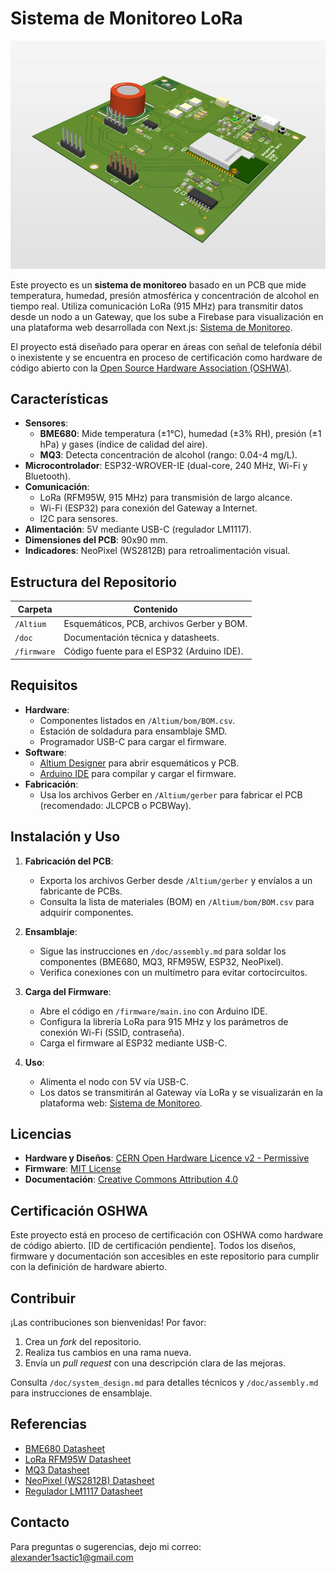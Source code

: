 # Sistema de Monitoreo LoRa

![Diagrama de Bloques](img/3D-View.png)

Este proyecto es un **sistema de monitoreo** basado en un PCB que mide temperatura, humedad, presión atmosférica y concentración de alcohol en tiempo real. Utiliza comunicación LoRa (915 MHz) para transmitir datos desde un nodo a un Gateway, que los sube a Firebase para visualización en una plataforma web desarrollada con Next.js: [Sistema de Monitoreo](https://sistema-monitoreo-lora-alexander-sactics-projects.vercel.app/).

El proyecto está diseñado para operar en áreas con señal de telefonía débil o inexistente y se encuentra en proceso de certificación como hardware de código abierto con la [Open Source Hardware Association (OSHWA)](https://certification.oshwa.org/).

## Características

- **Sensores**:
  - **BME680**: Mide temperatura (±1°C), humedad (±3% RH), presión (±1 hPa) y gases (índice de calidad del aire).
  - **MQ3**: Detecta concentración de alcohol (rango: 0.04-4 mg/L).
- **Microcontrolador**: ESP32-WROVER-IE (dual-core, 240 MHz, Wi-Fi y Bluetooth).
- **Comunicación**:
  - LoRa (RFM95W, 915 MHz) para transmisión de largo alcance.
  - Wi-Fi (ESP32) para conexión del Gateway a Internet.
  - I2C para sensores.
- **Alimentación**: 5V mediante USB-C (regulador LM1117).
- **Dimensiones del PCB**: 90x90 mm.
- **Indicadores**: NeoPixel (WS2812B) para retroalimentación visual.

## Estructura del Repositorio

| Carpeta       | Contenido                                    |
|---------------|----------------------------------------------|
| `/Altium`     | Esquemáticos, PCB, archivos Gerber y BOM.    |
| `/doc`        | Documentación técnica y datasheets.          |
| `/firmware`   | Código fuente para el ESP32 (Arduino IDE).   |

## Requisitos

- **Hardware**:
  - Componentes listados en `/Altium/bom/BOM.csv`.
  - Estación de soldadura para ensamblaje SMD.
  - Programador USB-C para cargar el firmware.
- **Software**:
  - [Altium Designer](https://www.altium.com/) para abrir esquemáticos y PCB.
  - [Arduino IDE](https://www.arduino.cc/en/software) para compilar y cargar el firmware.
- **Fabricación**:
  - Usa los archivos Gerber en `/Altium/gerber` para fabricar el PCB (recomendado: JLCPCB o PCBWay).

## Instalación y Uso

1. **Fabricación del PCB**:
   - Exporta los archivos Gerber desde `/Altium/gerber` y envíalos a un fabricante de PCBs.
   - Consulta la lista de materiales (BOM) en `/Altium/bom/BOM.csv` para adquirir componentes.

2. **Ensamblaje**:
   - Sigue las instrucciones en `/doc/assembly.md` para soldar los componentes (BME680, MQ3, RFM95W, ESP32, NeoPixel).
   - Verifica conexiones con un multímetro para evitar cortocircuitos.

3. **Carga del Firmware**:
   - Abre el código en `/firmware/main.ino` con Arduino IDE.
   - Configura la librería LoRa para 915 MHz y los parámetros de conexión Wi-Fi (SSID, contraseña).
   - Carga el firmware al ESP32 mediante USB-C.

4. **Uso**:
   - Alimenta el nodo con 5V vía USB-C.
   - Los datos se transmitirán al Gateway vía LoRa y se visualizarán en la plataforma web: [Sistema de Monitoreo](https://sistema-monitoreo-lora-alexander-sactics-projects.vercel.app/).

## Licencias

- **Hardware y Diseños**: [CERN Open Hardware Licence v2 - Permissive](LICENSE)
- **Firmware**: [MIT License](LICENSE-SOFTWARE)
- **Documentación**: [Creative Commons Attribution 4.0](LICENSE-DOCUMENTATION)

## Certificación OSHWA

Este proyecto está en proceso de certificación con OSHWA como hardware de código abierto. [ID de certificación pendiente]. Todos los diseños, firmware y documentación son accesibles en este repositorio para cumplir con la definición de hardware abierto.

## Contribuir

¡Las contribuciones son bienvenidas! Por favor:
1. Crea un *fork* del repositorio.
2. Realiza tus cambios en una rama nueva.
3. Envía un *pull request* con una descripción clara de las mejoras.

Consulta `/doc/system_design.md` para detalles técnicos y `/doc/assembly.md` para instrucciones de ensamblaje.

## Referencias

- [BME680 Datasheet](/doc/bst-bme680-ds001.pdf)
- [LoRa RFM95W Datasheet](/doc/RFM96W-V2.0_1695351477.pdf)
- [MQ3 Datasheet](/doc/TGS822TechnicalInfo.pdf)
- [NeoPixel (WS2812B) Datasheet](/doc/WS2812B.pdf)
- [Regulador LM1117 Datasheet](/doc/lm1117.pdf)

## Contacto

Para preguntas o sugerencias, dejo mi correo: alexander1sactic1@gmail.com